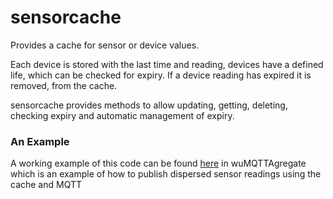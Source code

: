 # sensorcache

Provides a cache for sensor or device values.

Each device is stored with the last time and reading, devices have a defined life, which can be checked for expiry. If a device reading has expired it is removed, from the cache.

sensorcache provides methods to allow updating, getting, deleting, checking expiry and automatic management of expiry.

### An Example

A working example of this code can be found [here](github.com/danward79/wuMQTTAgregate) in wuMQTTAgregate which is an example of how to publish dispersed sensor readings using the cache and MQTT

